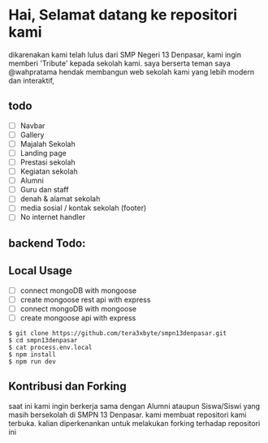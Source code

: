 # Hai, Selamat datang ke repositori kami
dikarenakan kami telah lulus dari SMP Negeri 13 Denpasar, kami ingin memberi 'Tribute' kepada sekolah kami.
saya berserta teman saya @wahpratama hendak membangun web sekolah kami yang lebih modern dan interaktif,

## todo
- [ ] Navbar
- [ ] Gallery
- [ ] Majalah Sekolah
- [ ] Landing page
- [ ] Prestasi sekolah
- [ ] Kegiatan sekolah
- [ ] Alumni
- [ ] Guru dan staff
- [ ] denah & alamat sekolah
- [ ] media sosial / kontak sekolah (footer)
- [ ] No internet handler

## backend Todo:

## Local Usage
- [ ] connect mongoDB with mongoose
- [ ] create mongoose rest api with express
- [ ] connect mongoDB with mongoose
- [ ] create mongoose api with express

```
$ git clone https://github.com/tera3xbyte/smpn13denpasar.git
$ cd smpn13denpasar
$ cat process.env.local
$ npm install
$ npm run dev
```

## Kontribusi dan Forking
saat ini kami ingin berkerja sama dengan Alumni ataupun Siswa/Siswi yang masih bersekolah di SMPN 13 Denpasar.
kami membuat repositori kami terbuka. kalian diperkenankan untuk melakukan forking terhadap repositori ini


